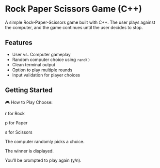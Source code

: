 
#  Rock Paper Scissors Game (C++)

A simple Rock-Paper-Scissors game built with C++. The user plays against the computer, and the game continues until the user decides to stop.

## Features

- User vs. Computer gameplay
- Random computer choice using `rand()`
- Clean terminal output
- Option to play multiple rounds
- Input validation for player choices

##  Getting Started
🎮 How to Play
Choose:

r for Rock

p for Paper

s for Scissors

The computer randomly picks a choice.

The winner is displayed.

You'll be prompted to play again (y/n).

